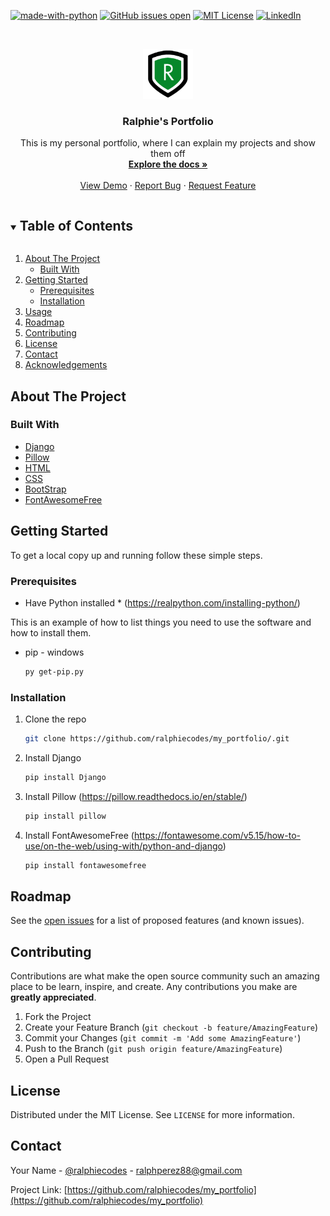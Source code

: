 <!--
*** Thanks for checking out the Best-README-Template. If you have a suggestion
*** that would make this better, please fork the repo and create a pull request
*** or simply open an issue with the tag "enhancement".
*** Thanks again! Now go create something AMAZING! :D
***
***
***
*** To avoid retyping too much info. Do a search and replace for the following:
*** ralphiecodes, my_portfolio, my_portfolio, ralphperez88@gmail.com, Ralphie's Portfolio, project_description
-->



<!-- PROJECT SHIELDS -->
<!--
*** I'm using markdown "reference style" links for readability.
*** Reference links are enclosed in brackets [ ] instead of parentheses ( ).
*** See the bottom of this document for the declaration of the reference variables
*** for contributors-url, forks-url, etc. This is an optional, concise syntax you may use.
*** https://www.markdownguide.org/basic-syntax/#reference-style-links
-->

[![made-with-python](https://img.shields.io/badge/Made%20with-Python-1f425f.svg)](https://www.python.org/)
[![GitHub issues open](https://img.shields.io/github/issues/network-tools/shconfparser.svg?maxAge=2592000)](https://github.com/ralphiecodes/my_portfolio/issues)
[![MIT License](https://img.shields.io/badge/License-MIT-yellow.svg)](https://github.com/git/git-scm.com/blob/main/MIT-LICENSE.txt)
[![LinkedIn][linkedin-shield]](https://www.linkedin.com/in/ralphie00/)


<!-- PROJECT LOGO -->
<br />
<p align="center">
  <a href="https://github.com/ralphiecodes/my_portfolio/">
    <img src="portfolio\static\logo2.png" alt="Logo" width="80" height="80">
  </a>

  <h3 align="center">Ralphie's Portfolio</h3>

  <p align="center">
    This is my personal portfolio, where I can explain my projects and show them off
    <br />
    <a href="https://github.com/ralphiecodes/my_portfolio/"><strong>Explore the docs »</strong></a>
    <br />
    <br />
    <a href="https://www.ralphie.dev">View Demo</a>
    ·
    <a href="https://github.com/ralphiecodes/my_portfolio/issues">Report Bug</a>
    ·
    <a href="https://github.com/ralphiecodes/my_portfolio/issues">Request Feature</a>
  </p>
</p>



<!-- TABLE OF CONTENTS -->
<details open="open">
  <summary><h2 style="display: inline-block">Table of Contents</h2></summary>
  <ol>
    <li>
      <a href="#about-the-project">About The Project</a>
      <ul>
        <li><a href="#built-with">Built With</a></li>
      </ul>
    </li>
    <li>
      <a href="#getting-started">Getting Started</a>
      <ul>
        <li><a href="#prerequisites">Prerequisites</a></li>
        <li><a href="#installation">Installation</a></li>
      </ul>
    </li>
    <li><a href="#usage">Usage</a></li>
    <li><a href="#roadmap">Roadmap</a></li>
    <li><a href="#contributing">Contributing</a></li>
    <li><a href="#license">License</a></li>
    <li><a href="#contact">Contact</a></li>
    <li><a href="#acknowledgements">Acknowledgements</a></li>
  </ol>
</details>



<!-- ABOUT THE PROJECT -->
## About The Project




### Built With

* [Django](https://docs.djangoproject.com/en/3.2/topics/templates/)
* [Pillow](https://pillow.readthedocs.io/en/stable/)
* [HTML](https://developer.mozilla.org/en-US/docs/Glossary/HTML5)
* [CSS](https://www.w3schools.com/css/)
* [BootStrap](https://getbootstrap.com/)
* [FontAwesomeFree](https://fontawesome.com/v5.15/how-to-use/on-the-web/using-with/python-and-django)



<!-- GETTING STARTED -->
## Getting Started

To get a local copy up and running follow these simple steps.

### Prerequisites
* Have Python installed *  (https://realpython.com/installing-python/)


This is an example of how to list things you need to use the software and how to install them.
* pip - windows
  ```sh
  py get-pip.py
  ```


### Installation

1. Clone the repo
   ```sh
   git clone https://github.com/ralphiecodes/my_portfolio/.git
   ```
2. Install Django
   ```sh
   pip install Django
   ```
3. Install Pillow (https://pillow.readthedocs.io/en/stable/)
   ```sh
   pip install pillow
   ```
4. Install FontAwesomeFree (https://fontawesome.com/v5.15/how-to-use/on-the-web/using-with/python-and-django)
   ```sh
   pip install fontawesomefree
   ```




<!-- ROADMAP -->
## Roadmap

See the [open issues](https://github.com/ralphiecodes/my_portfolio/issues) for a list of proposed features (and known issues).



<!-- CONTRIBUTING -->
## Contributing

Contributions are what make the open source community such an amazing place to be learn, inspire, and create. Any contributions you make are **greatly appreciated**.

1. Fork the Project
2. Create your Feature Branch (`git checkout -b feature/AmazingFeature`)
3. Commit your Changes (`git commit -m 'Add some AmazingFeature'`)
4. Push to the Branch (`git push origin feature/AmazingFeature`)
5. Open a Pull Request



<!-- LICENSE -->
## License

Distributed under the MIT License. See `LICENSE` for more information.



<!-- CONTACT -->
## Contact

Your Name - [@ralphiecodes](https://twitter.com/ralphiecodes) - ralphperez88@gmail.com

Project Link: [https://github.com/ralphiecodes/my_portfolio](https://github.com/ralphiecodes/my_portfolio)






<!-- MARKDOWN LINKS & IMAGES -->
<!-- https://www.markdownguide.org/basic-syntax/#reference-style-links -->
[contributors-shield]: https://img.shields.io/github/contributors/ralphiecodes/repo.svg?style=for-the-badge
[contributors-url]: https://github.com/ralphiecodes/repo/graphs/contributors
[forks-shield]: https://img.shields.io/github/forks/ralphiecodes/repo.svg?style=for-the-badge
[forks-url]: https://github.com/ralphiecodes/repo/network/members
[stars-shield]: https://img.shields.io/github/stars/ralphiecodes/repo.svg?style=for-the-badge
[stars-url]: https://github.com/ralphiecodes/repo/stargazers
[issues-shield]: https://img.shields.io/github/issues/ralphiecodes/repo.svg?style=for-the-badge
[issues-url]: https://github.com/ralphiecodes/repo/issues
[license-shield]: https://img.shields.io/github/license/ralphiecodes/repo.svg?style=for-the-badge
[license-url]: https://github.com/ralphiecodes/repo/blob/master/LICENSE.txt
[linkedin-shield]: https://img.shields.io/badge/-LinkedIn-black.svg?style=for-the-badge&logo=linkedin&colorB=555
[linkedin-url]: https://linkedin.com/in/ralphiecodes